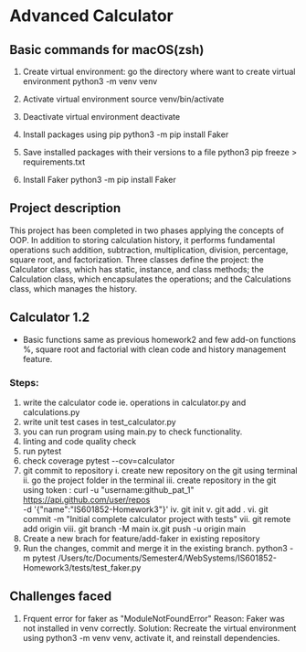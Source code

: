 # Advanced Calculator 
## Basic commands for macOS(zsh)
1. Create virtual environment: go the directory where want to create virtual environment
   python3 -m venv venv

2. Activate virtual environment
   source venv/bin/activate

3. Deactivate virtual environment 
   deactivate

4. Install packages using pip
   python3 -m pip install Faker 

5. Save installed packages with their versions to a file
   python3 pip freeze > requirements.txt

6. Install Faker
   python3 -m pip install Faker


## Project description
This project has been completed in two phases applying the concepts of OOP. In addition to storing calculation history, it performs fundamental operations such addition, subtraction, multiplication, division, percentage, square root, and factorization. Three classes define the project: the Calculator class, which has static, instance, and class methods; the Calculation class, which encapsulates the operations; and the Calculations class, which manages the history.

## Calculator 1.2
- Basic functions same as previous homework2 and few add-on functions %, square root and factorial with clean code and history management feature.

### Steps: 
1. write the calculator code ie. operations in calculator.py and calculations.py
2. write unit test cases in test_calculator.py
3. you can run program using main.py to check functionality.
4. linting and code quality check
5. run pytest
6. check coverage 
pytest --cov=calculator
7. git commit to repository
   i. create new repository on the git using terminal
   ii. go the project folder in the terminal
   iii. create repository in the git using token : curl -u "username:github_pat_1" \
  https://api.github.com/user/repos \
  -d '{"name":"IS601852-Homework3"}'
   iv. git init
   v. git add .
   vi. git commit -m "Initial complete calculator project with tests"
   vii. git remote add origin <your-repo-url>
   viii. git branch -M main
   ix.git push -u origin main
8. Create a new brach for feature/add-faker in existing repository
9. Run the changes, commit and merge it in the existing branch.
   python3 -m pytest /Users/tc/Documents/Semester4/WebSystems/IS601852-Homework3/tests/test_faker.py


## Challenges faced
1. Frquent error for faker as "ModuleNotFoundError"
   Reason: Faker was not installed in venv correctly.
   Solution: Recreate the virtual environment using python3 -m venv venv, activate it, and reinstall dependencies.





